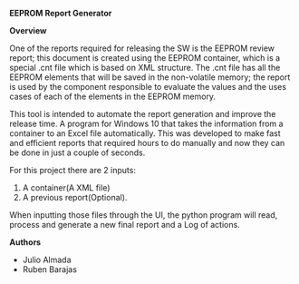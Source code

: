 **EEPROM Report Generator**

**Overview**

One of the reports required for releasing the SW is the EEPROM review report; this document is created using the EEPROM container, which is a special .cnt file which is based on XML structure. The .cnt file has all the EEPROM elements that will be saved in the non-volatile memory; the report is used by the component responsible to evaluate the values and the uses cases of each of the elements in the EEPROM memory.

This tool is intended to automate the report generation and improve the release time. 
A program for Windows 10 that takes the information from a container to an Excel file automatically.
This was developed to make fast and efficient reports that required hours to do manually and now they can be done in just a couple of seconds.

For this project there are 2 inputs:
1) A container(A XML file)
2) A previous report(Optional).

When inputting those files through the UI, the python program  will read, process and generate a new final report and a Log of actions.

**Authors**
- Julio Almada
- Ruben Barajas
